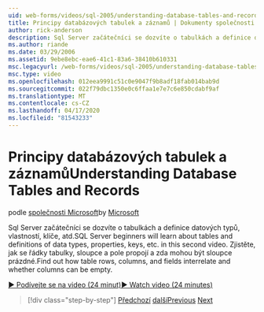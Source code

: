 ```yaml
---
uid: web-forms/videos/sql-2005/understanding-database-tables-and-records
title: Principy databázových tabulek a záznamů | Dokumenty společnosti Microsoft
author: rick-anderson
description: Sql Server začátečníci se dozvíte o tabulkách a definice datových typů, vlastností, klíče, atd. Zjistěte, jak se mohou zobrazit řádky tabulky, sloupce,...
ms.author: riande
ms.date: 03/29/2006
ms.assetid: 9ebe8ebc-eae6-41c1-83a6-38410b610331
msc.legacyurl: /web-forms/videos/sql-2005/understanding-database-tables-and-records
msc.type: video
ms.openlocfilehash: 012eea9991c51c0e9047f9b8adf18fab014bab9d
ms.sourcegitcommit: 022f79dbc1350e0c6ffaa1e7e7c6e850cdabf9af
ms.translationtype: MT
ms.contentlocale: cs-CZ
ms.lasthandoff: 04/17/2020
ms.locfileid: "81543233"
---
```

# <a name="understanding-database-tables-and-records"></a><span data-ttu-id="8b9fb-104">Principy databázových tabulek a záznamů</span><span class="sxs-lookup"><span data-stu-id="8b9fb-104">Understanding Database Tables and Records</span></span>

<span data-ttu-id="8b9fb-105">podle [společnosti Microsoft](https://github.com/microsoft)</span><span class="sxs-lookup"><span data-stu-id="8b9fb-105">by [Microsoft](https://github.com/microsoft)</span></span>

<span data-ttu-id="8b9fb-106">Sql Server začátečníci se dozvíte o tabulkách a definice datových typů, vlastností, klíče, atd.</span><span class="sxs-lookup"><span data-stu-id="8b9fb-106">SQL Server beginners will learn about tables and definitions of data types, properties, keys, etc. in this second video.</span></span> <span data-ttu-id="8b9fb-107">Zjistěte, jak se řádky tabulky, sloupce a pole propojí a zda mohou být sloupce prázdné.</span><span class="sxs-lookup"><span data-stu-id="8b9fb-107">Find out how table rows, columns, and fields interrelate and whether columns can be empty.</span></span>

[<span data-ttu-id="8b9fb-108">&#9654; Podívejte se na video (24 minut)</span><span class="sxs-lookup"><span data-stu-id="8b9fb-108">&#9654; Watch video (24 minutes)</span></span>](https://channel9.msdn.com/Blogs/ASP-NET-Site-Videos/understanding-database-tables-and-records)

> [!div class="step-by-step"]
> <span data-ttu-id="8b9fb-109">[Předchozí](what-is-a-database.md)
> [další](more-about-column-data-types-and-other-properties.md)</span><span class="sxs-lookup"><span data-stu-id="8b9fb-109">[Previous](what-is-a-database.md)
[Next](more-about-column-data-types-and-other-properties.md)</span></span>
